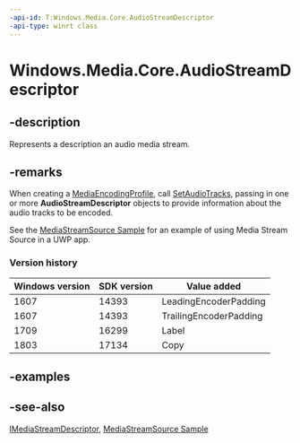 ```yaml
---
-api-id: T:Windows.Media.Core.AudioStreamDescriptor
-api-type: winrt class
---
```


<!-- Class syntax.
public class AudioStreamDescriptor : Windows.Media.Core.IAudioStreamDescriptor, Windows.Media.Core.IAudioStreamDescriptor2, Windows.Media.Core.IMediaStreamDescriptor
-->

# Windows.Media.Core.AudioStreamDescriptor

## -description
Represents a description an audio media stream.

## -remarks
When creating a [MediaEncodingProfile](../windows.media.mediaproperties/mediaencodingprofile.md), call [SetAudioTracks](../windows.media.mediaproperties/mediaencodingprofile_setaudiotracks_1151007226.md), passing in one or more **AudioStreamDescriptor** objects to provide information about the audio tracks to be encoded.

See the [MediaStreamSource Sample](https://github.com/microsoftarchive/msdn-code-gallery-microsoft/tree/master/Official%20Windows%20Platform%20Sample/MediaStreamSource%20streaming%20sample) for an example of using Media Stream Source in a UWP app.

### Version history

| Windows version | SDK version | Value added |
| -- | -- | -- |
| 1607 | 14393 | LeadingEncoderPadding |
| 1607 | 14393 | TrailingEncoderPadding |
| 1709 | 16299 | Label |
| 1803 | 17134 | Copy |

## -examples

## -see-also
[IMediaStreamDescriptor](imediastreamdescriptor.md), [MediaStreamSource Sample](https://github.com/microsoftarchive/msdn-code-gallery-microsoft/tree/master/Official%20Windows%20Platform%20Sample/MediaStreamSource%20streaming%20sample)
